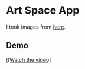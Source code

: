 # Art Space App

I took images from [here](https://www.loc.gov/pictures/search/?q=samarkand&sp=3&sg=true).

## Demo

[![Watch the video]](https://github.com/pharrukh/art-space-app/blob/main/demo_v1.gif)
